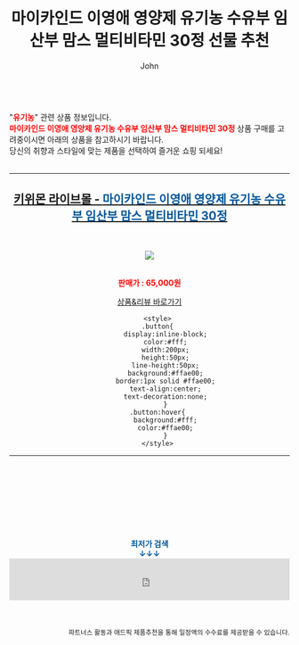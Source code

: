 ﻿---
layout: post
title:  "마이카인드 이영애 영양제 유기농 수유부 임산부 맘스 멀티비타민 30정 선물 추천"
author: John
categories: [ 유기농 ]
tags: [ 유기농, 유기농업기능사, 유기농 뜻, 유기농업기능사 실기, 유기농업기사, 유기농마루, 유기농업기능사 기출문제, 유기농업기능사 필기, 유기농 마크, 유기농업자재 ]
image: https://kiwimonlive.com/web/product/medium/202208/4727b945529d44b36cef2793421498fe.jpg 
description: "마이카인드 이영애 영양제 유기농 수유부 임산부 맘스 멀티비타민 30정 선물 추천 관련 상품으로 가장 고객 선호도가 높은 제품입니다."
toc: true
toc_sticky: true
---

<br>
"<b><font color='#ff0000'>유기농</font></b>" 관련 상품 정보입니다.
<br>
<b><font color='#ff0000'>마이카인드 이영애 영양제 유기농 수유부 임산부 맘스 멀티비타민 30정</font></b> 상품 구매를 고려중이시면 아래의 상품을 참고하시기 바랍니다.
<br>
당신의 취향과 스타일에 맞는 제품을 선택하여 즐거운 쇼핑 되세요!
<br><br>
<hr>
<p>
    
<center><h2><a href="https://nico.kr/nFP9wR" target="_blank"><b>키위몬 라이브몰 - <font color='#01579B'>마이카인드 이영애 영양제 유기농 수유부 임산부 맘스 멀티비타민 30정</font></b></a></h2><br>

<a href="https://nico.kr/nFP9wR" target="_blank"><img src="https://kiwimonlive.com/web/product/medium/202208/4727b945529d44b36cef2793421498fe.jpg"></a><br><br>

<b><font color='#ff0000'>판매가 : 65,000원 </font></b><br>

<a href="https://nico.kr/nFP9wR" target="_blank" class="button">상품&리뷰 바로가기</a><p>

        <style>
        .button{
            display:inline-block;
            color:#fff;
            width:200px;
            height:50px;
            line-height:50px;
            background:#ffae00;
            border:1px solid #ffae00;
            text-align:center;
            text-decoration:none;
            }
        .button:hover{
            background:#fff;
            color:#ffae00;
            }
        </style>

<hr>

<br><br><br><br><br><br><br>
<center><b><font color='#01579B' size='medium'>최저가 검색<br>
↓↓↓</font></b></center>
<center><iframe src="https://coupa.ng/b1Tbjx" width="100%" height="75" frameborder="0" scrolling="no" referrerpolicy="unsafe-url"></iframe></center>
<br><br>
<p>
<small>
    <div align="right">파트너스 활동과 애드픽 제품추천을 통해 일정액의 수수료를 제공받을 수 있습니다.</div>
</small>
</p>
